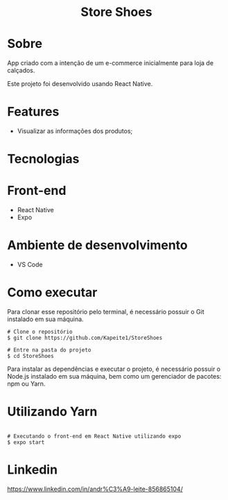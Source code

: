 <h1 align="center">Store Shoes</h1>

# Sobre

App criado com a intenção de um e-commerce inicialmente para loja de calçados.

Este projeto foi desenvolvido usando React Native.

# Features

- Visualizar as informações dos produtos;

# Tecnologias

# Front-end

- React Native
- Expo

# Ambiente de desenvolvimento

- VS Code

# Como executar

Para clonar esse repositório pelo terminal, é necessário possuir o Git instalado em sua máquina.

```
# Clone o repositório
$ git clone https://github.com/Kapeite1/StoreShoes

# Entre na pasta do projeto
$ cd StoreShoes
```

Para instalar as dependências e executar o projeto, é necessário possuir o Node.js instalado em sua máquina, bem como um gerenciador de pacotes: npm ou Yarn.

# Utilizando Yarn

```

# Executando o front-end em React Native utilizando expo
$ expo start
```

# Linkedin
 https://www.linkedin.com/in/andr%C3%A9-leite-856865104/

